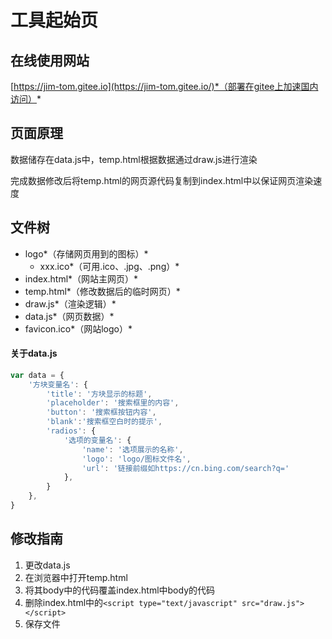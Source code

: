 # 工具起始页

## 在线使用网站

[https://jim-tom.gitee.io](https://jim-tom.gitee.io/)*（部署在gitee上加速国内访问）*



## 页面原理

数据储存在data.js中，temp.html根据数据通过draw.js进行渲染    

完成数据修改后将temp.html的网页源代码复制到index.html中以保证网页渲染速度



## 文件树

- logo*（存储网页用到的图标）*
  - xxx.ico*（可用.ico、.jpg、.png）*
- index.html*（网站主网页）*
- temp.html*（修改数据后的临时网页）*
- draw.js*（渲染逻辑）*
- data.js*（网页数据）*
- favicon.ico*（网站logo）*

#### 关于data.js

```javascript
var data = {
    '方块变量名': {
        'title': '方块显示的标题',
        'placeholder': '搜索框里的内容',
        'button': '搜索框按钮内容',
        'blank':'搜索框空白时的提示',
        'radios': {
            '选项的变量名': {
                'name': '选项展示的名称',
                'logo': 'logo/图标文件名',
                'url': '链接前缀如https://cn.bing.com/search?q='
            },
        }
    },
}
```



## 修改指南

1. 更改data.js
2. 在浏览器中打开temp.html
3. 将其body中的代码覆盖index.html中body的代码
4. 删除index.html中的`<script type="text/javascript" src="draw.js"></script>`
5. 保存文件
